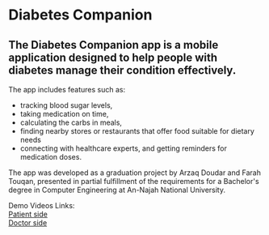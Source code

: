 # Diabetes Companion
## The Diabetes Companion app is a mobile application designed to help people with diabetes manage their condition effectively.
The app includes features such as:
* tracking blood sugar levels,
* taking medication on time,
* calculating the carbs in meals,
* finding nearby stores or restaurants that offer food suitable for dietary needs
* connecting with healthcare experts, and getting reminders for medication doses.
  
The app was developed as a graduation project by Arzaq Doudar and Farah Touqan, presented in partial fulfillment of the requirements for a Bachelor's degree in Computer Engineering at An-Najah National University.

Demo Videos Links: \
[Patient side](https://drive.google.com/file/d/1Cdfnsaj-GWkujW9dF9rFPoqxCUMldA5m/view?usp=sharing) \
[Doctor side](https://drive.google.com/file/d/1eAvNpzbTM-gps59hqW0nuGRAHQj1nlP4/view?usp=sharing) 
